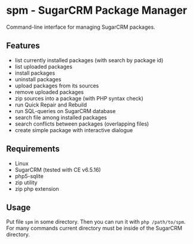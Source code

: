 # spm - SugarCRM Package Manager

Command-line interface for managing SugarCRM packages.

## Features

* list currently installed packages (with search by package id)
* list uploaded packages
* install packages
* uninstall packages
* upload packages from its sources
* remove uploaded packages
* zip sources into a package (with PHP syntax check)
* run Quick Repair and Rebuild
* run SQL-queries on SugarCRM database
* search file among installed packages
* search conflicts between packages (overlapping files)
* create simple package with interactive dialogue

## Requirements

* Linux
* SugarCRM (tested with CE v6.5.16)
* php5-sqlite
* zip utility
* zip php extension

## Usage

Put file `spm` in some directory. Then you can run it with `php /path/to/spm`.
For many commands current directory must be inside of the SugarCRM directory.
